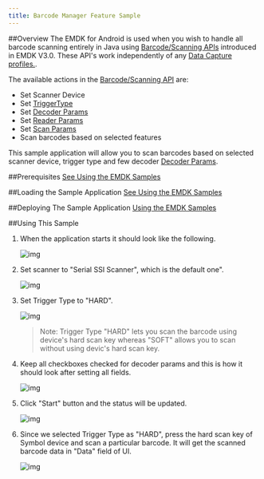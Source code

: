 ```yaml
---
title: Barcode Manager Feature Sample
---
```


##Overview
The EMDK for Android is used when you wish to handle all barcode scanning entirely in Java using [Barcode/Scanning APIs](/emdk-for-android/3-1/guide/reference/EMDKList) introduced in EMDK V3.0. These API's work independently of any [Data Capture profiles.](/emdk-for-android/3-1/guide/profiles/profilebarcode).  

The available actions in the [Barcode/Scanning API](/emdk-for-android/3-1/guide/reference/EMDKList) are:
  
* Set Scanner Device  
* Set [TriggerType](/emdk-for-android/3-1/api/Scanner)
* Set [Decoder Params](/emdk-for-android/3-1/api/ScannerConfig-DecoderParams)
* Set [Reader Params](/emdk-for-android/3-1/api/ScannerConfig-ReaderParams)
* Set [Scan Params](/emdk-for-android/3-1/api/ScannerConfig-ScanParams)
* Scan barcodes based on selected features   

This sample application will allow you to scan barcodes based on selected scanner device, trigger type and few decoder [Decoder Params](/emdk-for-android/3-1/api/ScannerConfig-DecoderParams).

##Prerequisites
[See Using the EMDK Samples](/emdk-for-android/3-1/guide/sample/emdksamples)

##Loading the Sample Application
[See Using the EMDK Samples](/emdk-for-android/3-1/guide/sample/emdksamples)

##Deploying The Sample Application
[Using the EMDK Samples](/emdk-for-android/3-1/guide/sample/emdksamples)

##Using This Sample
1. When the application starts it should look like the following.
  
	![img](images/samples/barcode_1.png)
  
2. Set scanner to "Serial SSI Scanner", which is the default one". 

	![img](images/samples/barcode_2.png)

3. Set Trigger Type to "HARD".

	![img](images/samples/barcode_3.png)

	> Note: Trigger Type "HARD" lets you scan the barcode using device's hard scan key whereas "SOFT" allows you to scan without using devic's hard scan key.

4. Keep all checkboxes checked for decoder params and this is how it should look after setting all fields.
    
	![img](images/samples/barcode_4.png)  	

5. Click "Start" button and the status will be updated.

	![img](images/samples/barcode_5.png) 
 
6. Since we selected Trigger Type as "HARD", press the hard scan key of Symbol device and scan a particular barcode. It will get the scanned barcode data in "Data" field of UI.
   
	![img](images/samples/barcode_6.png)  
	
